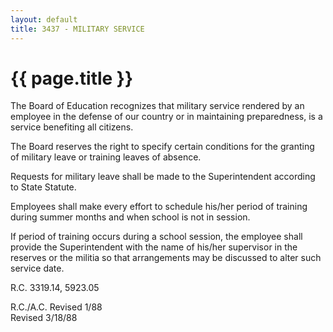 ```yaml
---
layout: default
title: 3437 - MILITARY SERVICE
---
```


{{ page.title }}
================

The Board of Education recognizes that military service rendered by an
employee in the defense of our country or in maintaining preparedness,
is a service benefiting all citizens.

The Board reserves the right to specify certain conditions for the
granting of military leave or training leaves of absence.

Requests for military leave shall be made to the Superintendent
according to State Statute.

Employees shall make every effort to schedule his/her period of training
during summer months and when school is not in session.

If period of training occurs during a school session, the employee shall
provide the Superintendent with the name of his/her supervisor in the
reserves or the militia so that arrangements may be discussed to alter
such service date.

R.C. 3319.14, 5923.05

R.C./A.C. Revised 1/88\
 Revised 3/18/88
